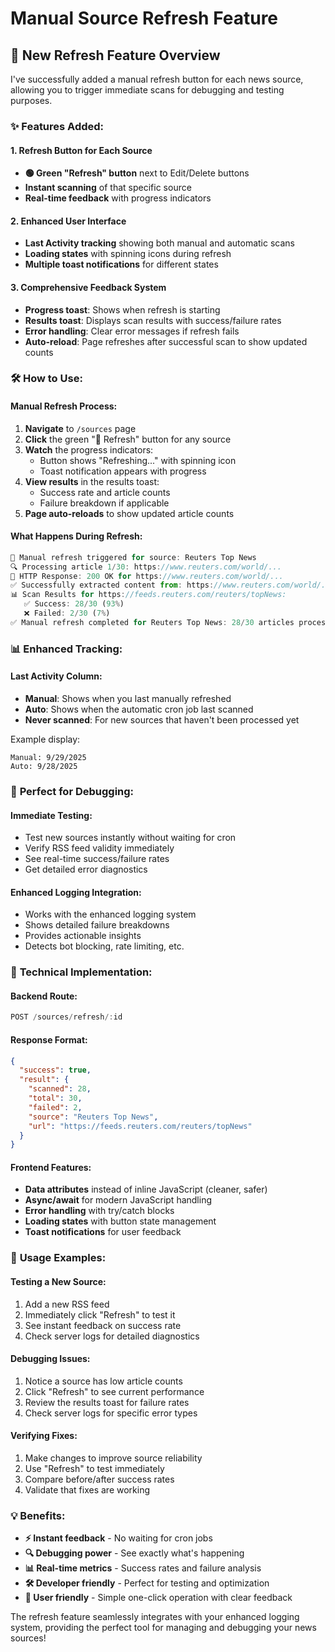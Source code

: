 # Manual Source Refresh Feature

## 🔄 **New Refresh Feature Overview**

I've successfully added a manual refresh button for each news source, allowing you to trigger immediate scans for debugging and testing purposes.

### ✨ **Features Added:**

#### 1. **Refresh Button for Each Source**
- **🟢 Green "Refresh" button** next to Edit/Delete buttons
- **Instant scanning** of that specific source
- **Real-time feedback** with progress indicators

#### 2. **Enhanced User Interface**
- **Last Activity tracking** showing both manual and automatic scans
- **Loading states** with spinning icons during refresh
- **Multiple toast notifications** for different states

#### 3. **Comprehensive Feedback System**
- **Progress toast**: Shows when refresh is starting
- **Results toast**: Displays scan results with success/failure rates
- **Error handling**: Clear error messages if refresh fails
- **Auto-reload**: Page refreshes after successful scan to show updated counts

### 🛠️ **How to Use:**

#### **Manual Refresh Process:**
1. **Navigate** to `/sources` page
2. **Click** the green "🔄 Refresh" button for any source
3. **Watch** the progress indicators:
   - Button shows "Refreshing..." with spinning icon
   - Toast notification appears with progress
4. **View results** in the results toast:
   - Success rate and article counts
   - Failure breakdown if applicable
5. **Page auto-reloads** to show updated article counts

#### **What Happens During Refresh:**
```javascript
🔄 Manual refresh triggered for source: Reuters Top News
🔍 Processing article 1/30: https://www.reuters.com/world/...
📡 HTTP Response: 200 OK for https://www.reuters.com/world/...
✅ Successfully extracted content from: https://www.reuters.com/world/...
📊 Scan Results for https://feeds.reuters.com/reuters/topNews:
   ✅ Success: 28/30 (93%)
   ❌ Failed: 2/30 (7%)
✅ Manual refresh completed for Reuters Top News: 28/30 articles processed
```

### 📊 **Enhanced Tracking:**

#### **Last Activity Column:**
- **Manual**: Shows when you last manually refreshed
- **Auto**: Shows when the automatic cron job last scanned
- **Never scanned**: For new sources that haven't been processed yet

Example display:
```
Manual: 9/29/2025
Auto: 9/28/2025
```

### 🎯 **Perfect for Debugging:**

#### **Immediate Testing:**
- Test new sources instantly without waiting for cron
- Verify RSS feed validity immediately
- See real-time success/failure rates
- Get detailed error diagnostics

#### **Enhanced Logging Integration:**
- Works with the enhanced logging system
- Shows detailed failure breakdowns
- Provides actionable insights
- Detects bot blocking, rate limiting, etc.

### 🔧 **Technical Implementation:**

#### **Backend Route:**
```javascript
POST /sources/refresh/:id
```

#### **Response Format:**
```json
{
  "success": true,
  "result": {
    "scanned": 28,
    "total": 30,
    "failed": 2,
    "source": "Reuters Top News",
    "url": "https://feeds.reuters.com/reuters/topNews"
  }
}
```

#### **Frontend Features:**
- **Data attributes** instead of inline JavaScript (cleaner, safer)
- **Async/await** for modern JavaScript handling
- **Error handling** with try/catch blocks
- **Loading states** with button state management
- **Toast notifications** for user feedback

### 🚀 **Usage Examples:**

#### **Testing a New Source:**
1. Add a new RSS feed
2. Immediately click "Refresh" to test it
3. See instant feedback on success rate
4. Check server logs for detailed diagnostics

#### **Debugging Issues:**
1. Notice a source has low article counts
2. Click "Refresh" to see current performance
3. Review the results toast for failure rates
4. Check server logs for specific error types

#### **Verifying Fixes:**
1. Make changes to improve source reliability
2. Use "Refresh" to test immediately
3. Compare before/after success rates
4. Validate that fixes are working

### 💡 **Benefits:**

- **⚡ Instant feedback** - No waiting for cron jobs
- **🔍 Debugging power** - See exactly what's happening
- **📊 Real-time metrics** - Success rates and failure analysis
- **🛠️ Developer friendly** - Perfect for testing and optimization
- **👥 User friendly** - Simple one-click operation with clear feedback

The refresh feature seamlessly integrates with your enhanced logging system, providing the perfect tool for managing and debugging your news sources!

